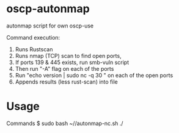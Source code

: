 # oscp-autonmap
autonmap script for own oscp-use

Command execution:
1. Runs Rustscan
2. Runs nmap (TCP) scan to find open ports,
3. If ports 139 & 445 exists, run smb-vuln script
4. Then run "-A" flag on each of the ports
5. Run "echo version | sudo nc -q 30 <IP> <PORT>" on each of the open ports
6. Appends results (less rust-scan) into file

# Usage

Commands
$ sudo bash ~/<path-to-script>/autonmap-nc.sh <RHOST> ./<path-for-output>
